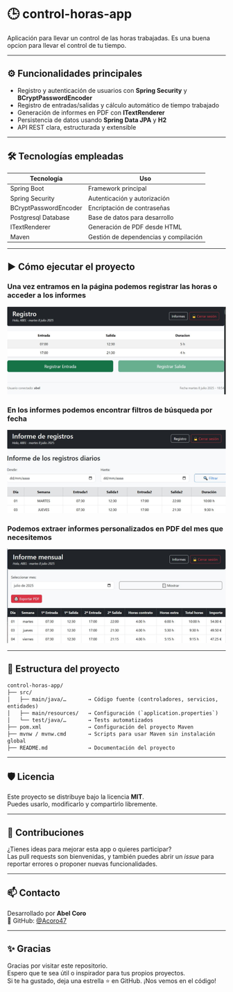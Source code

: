 # 🕒 control-horas-app

Aplicación para llevar un control de las horas trabajadas.
Es una buena opcion para llevar el control de tu tiempo.

---

## ⚙️ Funcionalidades principales

- Registro y autenticación de usuarios con **Spring Security** y **BCryptPasswordEncoder**
- Registro de entradas/salidas y cálculo automático de tiempo trabajado
- Generación de informes en PDF con **ITextRenderer**
- Persistencia de datos usando **Spring Data JPA** y **H2**
- API REST clara, estructurada y extensible

---

## 🛠️ Tecnologías empleadas

| Tecnología           | Uso                                  |
|----------------------|---------------------------------------|
| Spring Boot          | Framework principal                   |
| Spring Security      | Autenticación y autorización          |
| BCryptPasswordEncoder| Encriptación de contraseñas           |
| Postgresql Database  | Base de datos para desarrollo         |
| ITextRenderer        | Generación de PDF desde HTML          |
| Maven                | Gestión de dependencias y compilación |

---

## ▶️ Cómo ejecutar el proyecto

### Una vez entramos en la página podemos registrar las horas o acceder a los informes

![Registramos las horas de entrada y salida](img/inicio.jpg)

### En los informes podemos encontrar filtros de búsqueda por fecha

![Podemos ver desde la fecha que queramos](img/informes.jpg)

### Podemos extraer informes personalizados en PDF del mes que necesitemos

![Podemos descargar los informes en PDF](img/pdf.jpg)

---

## 📂 Estructura del proyecto

```plaintext
control-horas-app/
├── src/
│   ├── main/java/…       → Código fuente (controladores, servicios, entidades)
│   ├── main/resources/   → Configuración (`application.properties`)
│   └── test/java/…       → Tests automatizados
├── pom.xml               → Configuración del proyecto Maven
├── mvnw / mvnw.cmd       → Scripts para usar Maven sin instalación global
├── README.md             → Documentación del proyecto

```

---

## 🛡️ Licencia

Este proyecto se distribuye bajo la licencia **MIT**.  
Puedes usarlo, modificarlo y compartirlo libremente.

---

## 🤝 Contribuciones

¿Tienes ideas para mejorar esta app o quieres participar?  
Las pull requests son bienvenidas, y también puedes abrir un *issue* para reportar errores o proponer nuevas funcionalidades.

---

## 📫 Contacto

Desarrollado por **Abel Coro**  
🔗 GitHub: [@Acoro47](https://github.com/Acoro47)

---

## ✨ Gracias

Gracias por visitar este repositorio.  
Espero que te sea útil o inspirador para tus propios proyectos.  
Si te ha gustado, deja una estrella ⭐ en GitHub. ¡Nos vemos en el código!
